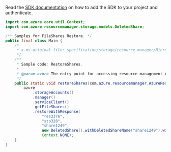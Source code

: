 Read the [SDK documentation](https://github.com/Azure/azure-sdk-for-java/blob/azure-resourcemanager_2.12.0/sdk/resourcemanager/azure-resourcemanager/README.md) on how to add the SDK to your project and authenticate.

```java
import com.azure.core.util.Context;
import com.azure.resourcemanager.storage.models.DeletedShare;

/** Samples for FileShares Restore. */
public final class Main {
    /*
     * x-ms-original-file: specification/storage/resource-manager/Microsoft.Storage/stable/2021-08-01/examples/FileSharesRestore.json
     */
    /**
     * Sample code: RestoreShares.
     *
     * @param azure The entry point for accessing resource management APIs in Azure.
     */
    public static void restoreShares(com.azure.resourcemanager.AzureResourceManager azure) {
        azure
            .storageAccounts()
            .manager()
            .serviceClient()
            .getFileShares()
            .restoreWithResponse(
                "res3376",
                "sto328",
                "share1249",
                new DeletedShare().withDeletedShareName("share1249").withDeletedShareVersion("1234567890"),
                Context.NONE);
    }
}
```
